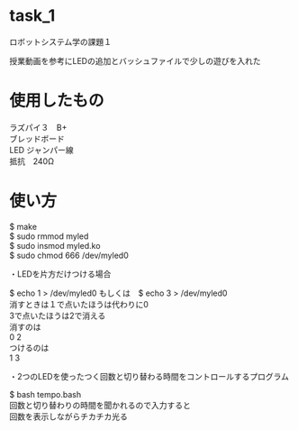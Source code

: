 # task_1
ロボットシステム学の課題１

授業動画を参考にLEDの追加とバッシュファイルで少しの遊びを入れた

# 使用したもの
ラズパイ３　B+   
ブレッドボード  
LED ジャンパー線  
抵抗　240Ω  
  
# 使い方
$ make   
$ sudo rmmod myled    
$ sudo insmod myled.ko  
$ sudo chmod 666 /dev/myled0  
  
 ・LEDを片方だけつける場合
 
$ echo 1 > /dev/myled0  もしくは　$ echo 3 > /dev/myled0  
消すときは１で点いたほうは代わりに0  
3で点いたほうは2で消える  
消すのは  
0 2  
つけるのは  
1 3  


 ・2つのLEDを使ったつく回数と切り替わる時間をコントロールするプログラム  
  
$ bash tempo.bash  
回数と切り替わりの時間を聞かれるので入力すると  
回数を表示しながらチカチカ光る  
